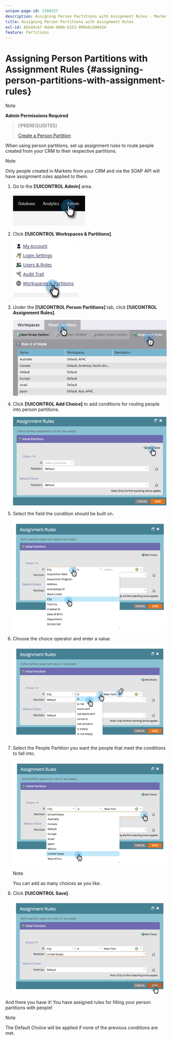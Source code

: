 ```yaml
---
unique-page-id: 2360327
description: Assigning Person Partitions with Assignment Rules - Marketo Docs - Product Documentation
title: Assigning Person Partitions with Assignment Rules
exl-id: 6b54dcb7-8da9-466b-b153-099ebcb96424
feature: Partitions
---
```

# Assigning Person Partitions with Assignment Rules {#assigning-person-partitions-with-assignment-rules}

>[!NOTE]
>
>**Admin Permissions Required**

>[!PREREQUISITES]
>
>[Create a Person Partition](/help/marketo/product-docs/administration/workspaces-and-person-partitions/create-a-person-partition.md)

When using person partitions, set up assignment rules to route people created from your CRM to their respective partitions.

>[!NOTE]
>
>Only people created in Marketo from your CRM and via the SOAP API will have assignment rules applied to them.

1. Go to the **[!UICONTROL Admin]** area. 

   ![](assets/assigning-person-partitions-with-assignment-rules-1.png)

1. Click **[!UICONTROL Workspaces & Partitions]**.

   ![](assets/assigning-person-partitions-with-assignment-rules-2.png)

1. Under the **[!UICONTROL Person Partitions]** tab, click **[!UICONTROL Assignment Rules]**.

   ![](assets/assigning-person-partitions-with-assignment-rules-3.png)

1. Click **[!UICONTROL Add Choice]** to add conditions for routing people into person partitions.

   ![](assets/assigning-person-partitions-with-assignment-rules-4.png)

1. Select the field the condition should be built on.  

   ![](assets/assigning-person-partitions-with-assignment-rules-5.png)

1. Choose the choice operator and enter a value.

   ![](assets/assigning-person-partitions-with-assignment-rules-6.png)

1. Select the People Partition you want the people that meet the conditions to fall into.

   ![](assets/assigning-person-partitions-with-assignment-rules-7.png)

   >[!NOTE]
   >
   >You can add as many choices as you like.

1. Click **[!UICONTROL Save]**.

   ![](assets/assigning-person-partitions-with-assignment-rules-8.png)

And there you have it! You have assigned rules for filling your person partitions with people!

>[!NOTE]
>
>The Default Choice will be applied if none of the previous conditions are met.
